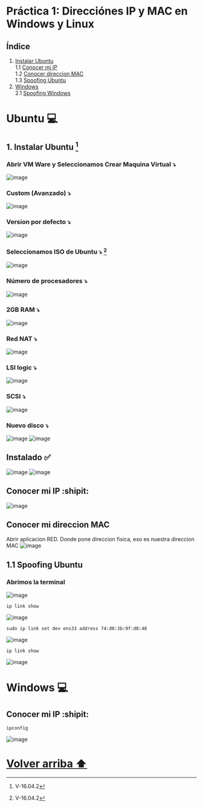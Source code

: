 <div id='id100' />

# Práctica 1: Direcciónes IP y MAC en Windows y Linux

 ## **Índice**
 1. [Instalar Ubuntu](#id1)  
 1.1 [Conocer mi IP](#id2)  
 1.2 [Conocer direccion MAC](#id3)  
 1.3 [Spoofing Ubuntu](#id4)  
 2. [Windows](#id5)  
 2.1 [Spoofing Windows](#id6)  

# Ubuntu :computer:

<div id='id1' />

## 1. Instalar Ubuntu [^nota1]
[^nota1]: V-16.04.2

### Abrir VM Ware y Seleccionamos Crear Maquina Virtual :arrow_heading_down:
![image](https://user-images.githubusercontent.com/116662838/215844099-cbb00f1c-34ac-408f-98e1-4d6b58ebdb6b.png)
### Custom (Avanzado) :arrow_heading_down:
![image](https://user-images.githubusercontent.com/116662838/215844260-ec9ae651-b23c-427a-a508-f857dcf10591.png)
### Version por defecto :arrow_heading_down:
![image](https://user-images.githubusercontent.com/116662838/215844291-fa3f67e1-fa21-4bc2-b3fa-f1830aa57838.png)
### Seleccionamos ISO de Ubuntu :arrow_heading_down: [^nota1] 
![image](https://user-images.githubusercontent.com/116662838/215844368-946dfc13-999c-4562-a37c-cee02660b261.png)
### Número de procesadores :arrow_heading_down:
![image](https://user-images.githubusercontent.com/116662838/215844774-a94a1f2f-856b-40bf-a852-d0d9738a4067.png)
### 2GB RAM :arrow_heading_down:
![image](https://user-images.githubusercontent.com/116662838/215844802-10a25d97-f513-4a22-b7a8-5177dc5f95fa.png)
### Red NAT :arrow_heading_down:
![image](https://user-images.githubusercontent.com/116662838/215844829-d82a52fb-b2a3-485d-90dc-30a8d09a4598.png)
### LSI logic :arrow_heading_down:
![image](https://user-images.githubusercontent.com/116662838/215844854-d7a1aa19-2465-44b6-a4ef-84f002fd4833.png)
### SCSI :arrow_heading_down:
![image](https://user-images.githubusercontent.com/116662838/215844885-16add5d6-efa3-492d-ace0-635449c250b6.png)
### Nuevo disco :arrow_heading_down:
![image](https://user-images.githubusercontent.com/116662838/215844902-880d9391-9cbb-4655-852c-261f50e1468f.png)
![image](https://user-images.githubusercontent.com/116662838/215844955-36227e13-bc24-402a-9b4f-d125bac1ab8e.png)
## Instalado :white_check_mark:  
![image](https://user-images.githubusercontent.com/116662838/215845340-ea4bede9-7f60-4e9f-b2d1-94171983fa96.png)
![image](https://user-images.githubusercontent.com/116662838/215848843-0a5a1708-7729-4377-877e-e5f6f526a2ed.png)

<div id='id2' />

## Conocer mi IP :shipit:
![image](https://user-images.githubusercontent.com/116662838/215849402-d3e6192c-110c-440a-b103-2c2d036ff0ca.png)

<div id='id3' />

## Conocer mi direccion MAC
Abrir aplicacion RED. Donde pone direccion fisica, eso es nuestra direccion MAC
![image](https://user-images.githubusercontent.com/116662838/215849855-43a2babd-523e-47d3-ae60-5118511f9f01.png)


<div id='id4' />

## 1.1 Spoofing Ubuntu

### Abrimos la terminal
![image](https://user-images.githubusercontent.com/116662838/217061983-0cdebb16-a48b-4482-9b5d-bedee9bb1eb1.png)

```
ip link show
```
![image](https://user-images.githubusercontent.com/116662838/217329041-1c618914-23ea-42fd-9641-fbe226764ab5.png)


```
sudo ip link set dev ens33 address 74:d0:3b:9f:d8:48
```
![image](https://user-images.githubusercontent.com/116662838/217329626-eae44134-33c4-4ad8-8c44-5cc3a6af75eb.png)


```
ip link show
```
![image](https://user-images.githubusercontent.com/116662838/217329696-b05ac2ed-bc33-4c50-ad09-d741ad95b039.png)



<div id='id5' />

# Windows :computer:

## Conocer mi IP :shipit:

```
ipconfig
```
![image](https://user-images.githubusercontent.com/116662838/217331043-93213ccb-f993-4307-a12d-00d666d85f17.png)












# [Volver arriba ⬆️](#id100)  
